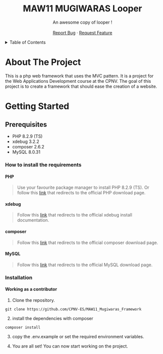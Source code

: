 #

<br />
<div align="center">

  <h1 align="center">MAW11 MUGIWARAS Looper</h1>

  <p align="center">
    An awesome copy of looper !
    <br />
    <br />
    <a href="https://github.com/CPNV-ES/MAW11_Mugiwaras_Framework/issues/new?assignees=&labels=bug&projects=&template=bug_report.md&title=%5BBUG%5D">Report Bug</a>
    ·
    <a href="https://github.com/CPNV-ES/MAW11_Mugiwaras_Framework/issues/new?assignees=&labels=enhancement&projects=&template=feature_request.md&title=">Request Feature</a>
  </p>
</div>

<details>
  <summary>Table of Contents</summary>
  <ol>
    <li>
      <a href="#about-the-project">About The Project</a>
    </li>
    <li>
      <a href="#getting-started">Getting Started</a>
      <ul>
        <li><a href="#prerequisites">Prerequisites</a></li>
        <li><a href="#installation">Installation</a></li>
      </ul>
    </li>
  </ol>
</details>

# About The Project

This is a php web framework that uses the MVC pattern. It is a project for the Web Applications Development course at the CPNV. The goal of this project is to create a framework that should ease the creation of a website.

# Getting Started

## Prerequisites

* PHP 8.2.9 (TS)
* xdebug 3.2.2
* composer 2.6.2
* MySQL 8.0.31

### How to install the requirements

#### PHP

> Use your favourite package manager to install PHP 8.2.9 (TS). Or follow this [link](https://www.php.net/manual/install.php) that redirects to the official PHP download page.

#### xdebug

> Follow this [link](https://xdebug.org/docs/install) that redirects to the official xdebug install documentation.

#### composer

> Follow this [link](https://getcomposer.org/download/) that redirects to the official composer download page.

#### MySQL

> Follow this [link](https://dev.mysql.com/downloads/installer/) that redirects to the official MySQL download page.

### Installation

#### Working as a contributor

1. Clone the repository.
```shell
git clone https://github.com/CPNV-ES/MAW11_Mugiwaras_Framework
```

2. install the dependencies with composer

```shell
composer install
```

3. copy the .env.example or set the required environment variables.

4. You are all set! You can now start working on the project.
